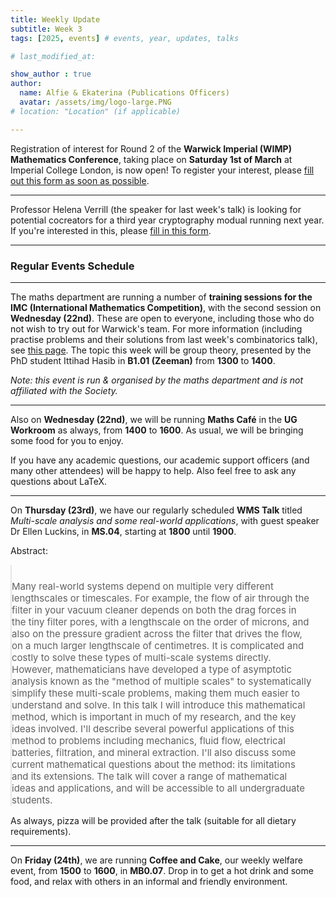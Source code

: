 ```yaml
---
title: Weekly Update
subtitle: Week 3
tags: [2025, events] # events, year, updates, talks

# last_modified_at: 

show_author : true
author:
  name: Alfie & Ekaterina (Publications Officers)
  avatar: /assets/img/logo-large.PNG
# location: "Location" (if applicable)

---
```


Registration of interest for Round 2 of the **Warwick Imperial (WIMP) Mathematics Conference**, taking place on **Saturday 1st of March** at Imperial College London, is now open! To register your interest, please [fill out this form as soon as possible](https://forms.gle/uE31RZchzFvurhbRA).

---

Professor Helena Verrill (the speaker for last week's talk) is looking for potential cocreators for a third year cryptography modual running next year. If you're interested in this, please [fill in this form](https://forms.office.com/pages/responsepage.aspx?id=vc-6Ce9HZUSSZTVG8ur2vOrskBY5W4JGmVFwv4rOV2NURVFUQ1dTTk9TWDA1SjI3QlNaSDRaUDJSUS4u).

---

### Regular Events Schedule

---

The maths department are running a number of **training sessions for the IMC (International Mathematics Competition)**, with the second session on **Wednesday (22nd)**. These are open to everyone, including those who do not wish to try out for Warwick's team. For more information (including practise problems and their solutions from last week's combinatorics talk), see [this page](https://warwick.ac.uk/fac/sci/maths/research/events/seminars/areas/imc/2024-25). The topic this week will be group theory, presented by the PhD student Ittihad Hasib in **B1.01 (Zeeman)** from **1300** to **1400**.

*Note: this event is run & organised by the maths department and is not affiliated with the Society.*

---

Also on **Wednesday (22nd)**, we will be running **Maths Café** in the **UG Workroom** as always, from **1400** to **1600**. As usual, we will be bringing some food for you to enjoy.

If you have any academic questions, our academic support officers (and many other attendees) will be happy to help. Also feel free to ask any questions about LaTeX.

---

On **Thursday (23rd)**, we have our regularly scheduled **WMS Talk** titled *Multi-scale analysis and some real-world applications*, with guest speaker Dr Ellen Luckins, in **MS.04**, starting at **1800** until **1900**.

<style>
blockquote {
    padding: 10px 20px 0 0;
    margin: 0 0 0 0;
    font-size: 15px;
}
</style>

Abstract:
> Many real-world systems depend on multiple very different lengthscales or timescales. For example, the flow of air through the filter in your vacuum cleaner depends on both the drag forces in the tiny filter pores, with a lengthscale on the order of microns, and also on the pressure gradient across the filter that drives the flow, on a much larger lengthscale of centimetres. It is complicated and costly to solve these types of multi-scale systems directly. However, mathematicians have developed a type of asymptotic analysis known as the "method of multiple scales" to systematically simplify these multi-scale problems, making them much easier to understand and solve. In this talk I will introduce this mathematical method, which is important in much of my research, and the key ideas involved. I'll describe several powerful applications of this method to problems including mechanics, fluid flow, electrical batteries, filtration, and mineral extraction. I'll also discuss some current mathematical questions about the method: its limitations and its extensions. The talk will cover a range of mathematical ideas and applications, and will be accessible to all undergraduate students.

As always, pizza will be provided after the talk (suitable for all dietary requirements).

---

On **Friday (24th)**, we are running **Coffee and Cake**, our weekly welfare event, from **1500** to **1600**, in **MB0.07**. Drop in to get a hot drink and some food, and relax with others in an informal and friendly environment.
